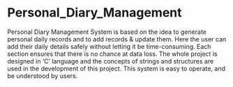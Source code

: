 # Personal_Diary_Management

Personal Diary Management System is based on the idea to generate personal daily records and to add records & update them. Here the user can add their daily details safely without letting it be time-consuming.
Each section ensures that there is no chance at data loss. The whole project is designed in ‘C’ language and the concepts of strings and structures are used in the development of this project. This system is easy to operate, and be understood by users.
